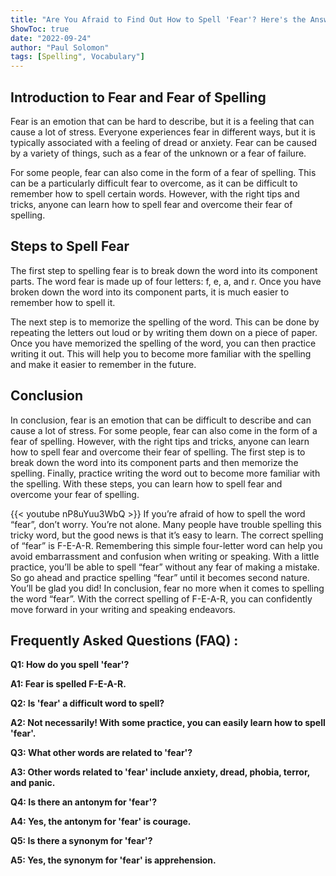 ```yaml
---
title: "Are You Afraid to Find Out How to Spell 'Fear'? Here's the Answer!"
ShowToc: true 
date: "2022-09-24"
author: "Paul Solomon" 
tags: [Spelling", Vocabulary"]
---
```

## Introduction to Fear and Fear of Spelling

Fear is an emotion that can be hard to describe, but it is a feeling that can cause a lot of stress. Everyone experiences fear in different ways, but it is typically associated with a feeling of dread or anxiety. Fear can be caused by a variety of things, such as a fear of the unknown or a fear of failure.

For some people, fear can also come in the form of a fear of spelling. This can be a particularly difficult fear to overcome, as it can be difficult to remember how to spell certain words. However, with the right tips and tricks, anyone can learn how to spell fear and overcome their fear of spelling.

## Steps to Spell Fear

The first step to spelling fear is to break down the word into its component parts. The word fear is made up of four letters: f, e, a, and r. Once you have broken down the word into its component parts, it is much easier to remember how to spell it.

The next step is to memorize the spelling of the word. This can be done by repeating the letters out loud or by writing them down on a piece of paper. Once you have memorized the spelling of the word, you can then practice writing it out. This will help you to become more familiar with the spelling and make it easier to remember in the future.

## Conclusion

In conclusion, fear is an emotion that can be difficult to describe and can cause a lot of stress. For some people, fear can also come in the form of a fear of spelling. However, with the right tips and tricks, anyone can learn how to spell fear and overcome their fear of spelling. The first step is to break down the word into its component parts and then memorize the spelling. Finally, practice writing the word out to become more familiar with the spelling. With these steps, you can learn how to spell fear and overcome your fear of spelling.

{{< youtube nP8uYuu3WbQ >}} 
If you’re afraid of how to spell the word “fear”, don’t worry. You’re not alone. Many people have trouble spelling this tricky word, but the good news is that it’s easy to learn. The correct spelling of “fear” is F-E-A-R. Remembering this simple four-letter word can help you avoid embarrassment and confusion when writing or speaking. With a little practice, you’ll be able to spell “fear” without any fear of making a mistake. So go ahead and practice spelling “fear” until it becomes second nature. You’ll be glad you did! In conclusion, fear no more when it comes to spelling the word “fear”. With the correct spelling of F-E-A-R, you can confidently move forward in your writing and speaking endeavors.

## Frequently Asked Questions (FAQ) :
**Q1: How do you spell 'fear'?**

**A1: Fear is spelled F-E-A-R.**

**Q2: Is 'fear' a difficult word to spell?**

**A2: Not necessarily! With some practice, you can easily learn how to spell 'fear'.**

**Q3: What other words are related to 'fear'?**

**A3: Other words related to 'fear' include anxiety, dread, phobia, terror, and panic.**

**Q4: Is there an antonym for 'fear'?**

**A4: Yes, the antonym for 'fear' is courage.**

**Q5: Is there a synonym for 'fear'?**

**A5: Yes, the synonym for 'fear' is apprehension.**





